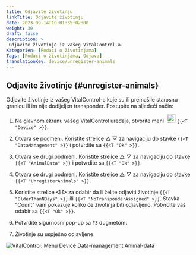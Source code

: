 ```yaml
---
title: Odjavite životinju
linkTitle: Odjavite životinju
date: 2023-09-14T10:01:35+02:00
weight: 30
draft: false
description: >
 Odjavite životinje iz vašeg VitalControl-a.
Kategorien: [Podaci o životinjama]
Tags: [Podaci o životinjama, Odjava]
translationKey: device/unregister-animals
---
```

## Odjavite životinje {#unregister-animals}

Odjavite životinje iz vašeg VitalControl-a koje su ili premašile starosnu granicu ili im nije dodijeljen transponder. Postupite na sljedeći način:

1. Na glavnom ekranu vašeg VitalControl uređaja, otvorite meni &nbsp;<img src="/icons/device.svg" width="23" align="bottom" alt="Device" /> `{{<T "Device" >}}`.

2. Otvara se podmeni. Koristite strelice △ ▽ za navigaciju do stavke `{{<T "DataManagement" >}}` i potvrdite sa `{{<T "Ok" >}}`.

3. Otvara se drugi podmeni. Koristite strelice △ ▽ za navigaciju do stavke `{{<T "AnimalData" >}}` i potvrdite sa `{{<T "Ok" >}}`. 

4. Otvara se drugi podmeni. Koristite strelice △ ▽ za navigaciju do stavke `{{<T "UnregisterAnimals" >}}`.

5. Koristite strelice ◁ ▷ za odabir da li želite odjaviti životinje `{{<T "OlderThanNDays" >}}` ili `{{<T "NoTransponderAssigned" >}}`. Stavka "Count" vam pokazuje koliko će životinja biti odjavljeno. Potvrdite vaš odabir sa `{{<T "Ok" >}}`.

6. Potvrdite sigurnosni pop-up sa `F3` dugmetom. 

7. Životinje su uspješno odjavljene.

![VitalControl: Menu Device Data-management Animal-data](../images/unregister.png "Unregister")
